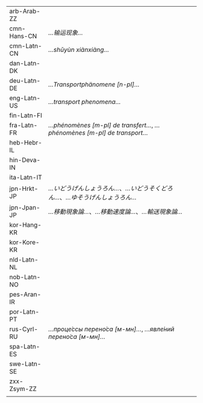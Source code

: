| | |
|-|-|
| arb-Arab-ZZ |  |
| cmn-Hans-CN | _…输运现象…_ |
| cmn-Latn-CN | _…shūyùn xiànxiàng…_ |
| dan-Latn-DK |  |
| deu-Latn-DE | _…Transportphänomene [n-pl]…_ |
| eng-Latn-US | _…transport phenomena…_ |
| fin-Latn-FI |  |
| fra-Latn-FR | _…phénomènes [m-pl] de transfert…_, _…phénomènes [m-pl] de transport…_ |
| heb-Hebr-IL |  |
| hin-Deva-IN |  |
| ita-Latn-IT |  |
| jpn-Hrkt-JP | _…いどうげんしょうろん…_、_…いどうそくどろん…_、_…ゆそうげんしょうろん…_ |
| jpn-Jpan-JP | _…移動現象論…_、_…移動速度論…_、_…輸送現象論…_ |
| kor-Hang-KR |  |
| kor-Kore-KR |  |
| nld-Latn-NL |  |
| nob-Latn-NO |  |
| pes-Aran-IR |  |
| por-Latn-PT |  |
| rus-Cyrl-RU | _…проце́ссы перено́са [м-мн]…_, _…явле́ний перено́са [м-мн]…_ |
| spa-Latn-ES |  |
| swe-Latn-SE |  |
| zxx-Zsym-ZZ |  |
|  |  |